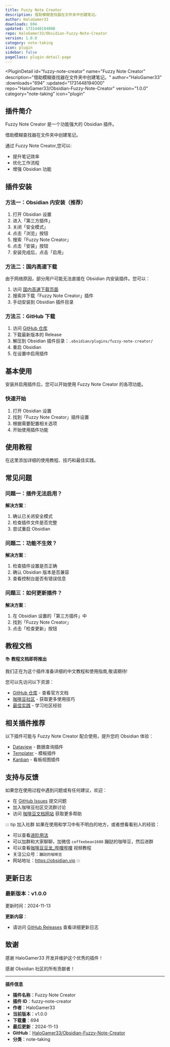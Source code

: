 ```yaml
---
title: Fuzzy Note Creator
description: 借助模糊查找器在文件夹中创建笔记。
author: HaloGamer33
downloads: 694
updated: 1731448194000
repo: HaloGamer33/Obsidian-Fuzzy-Note-Creator
version: 1.0.0
category: note-taking
icon: plugin
sidebar: false
pageClass: plugin-detail-page
---
```


<PluginDetail
  id="fuzzy-note-creator"
  name="Fuzzy Note Creator"
  description="借助模糊查找器在文件夹中创建笔记。"
  author="HaloGamer33"
  :downloads="694"
  :updated="1731448194000"
  repo="HaloGamer33/Obsidian-Fuzzy-Note-Creator"
  version="1.0.0"
  category="note-taking"
  icon="plugin"
>

<!-- AUTO_GENERATED_START -->
## 插件简介

Fuzzy Note Creator 是一个功能强大的 Obsidian 插件。

借助模糊查找器在文件夹中创建笔记。

通过 Fuzzy Note Creator,您可以:

- 提升笔记效率
- 优化工作流程
- 增强 Obsidian 功能

<!-- AUTO_GENERATED_END -->

<!-- AUTO_GENERATED_START -->
## 插件安装

### 方法一：Obsidian 内安装（推荐）

1. 打开 Obsidian 设置
2. 进入「第三方插件」
3. 关闭「安全模式」
4. 点击「浏览」按钮
5. 搜索「Fuzzy Note Creator」
6. 点击「安装」按钮
7. 安装完成后，点击「启用」

### 方法二：国内高速下载

由于网络原因，部分用户可能无法直接在 Obsidian 内安装插件。您可以：

1. 访问 [国内高速下载页面](/zh/documentation/obsidian-plugins-download.html)
2. 搜索并下载「Fuzzy Note Creator」插件
3. 手动安装到 Obsidian 插件目录

### 方法三：GitHub 下载

1. 访问 [GitHub 仓库](https://github.com/HaloGamer33/Obsidian-Fuzzy-Note-Creator)
2. 下载最新版本的 Release
3. 解压到 Obsidian 插件目录：`.obsidian/plugins/fuzzy-note-creator/`
4. 重启 Obsidian
5. 在设置中启用插件

## 基本使用

安装并启用插件后，您可以开始使用 Fuzzy Note Creator 的各项功能。

### 快速开始

1. 打开 Obsidian 设置
2. 找到「Fuzzy Note Creator」插件设置
3. 根据需要配置相关选项
4. 开始使用插件功能

<!-- AUTO_GENERATED_END -->

<!-- CUSTOM_CONTENT_START:tutorial -->
## 使用教程

在这里添加详细的使用教程、技巧和最佳实践。

<!-- CUSTOM_CONTENT_END:tutorial -->

<!-- SHARED_CONTENT_START -->
## 常见问题

### 问题一：插件无法启用？

**解决方案**：
1. 确认已关闭安全模式
2. 检查插件文件是否完整
3. 尝试重启 Obsidian

### 问题二：功能不生效？

**解决方案**：
1. 检查插件设置是否正确
2. 确认 Obsidian 版本是否兼容
3. 查看控制台是否有错误信息

### 问题三：如何更新插件？

**解决方案**：
1. 在 Obsidian 设置的「第三方插件」中
2. 找到「Fuzzy Note Creator」
3. 点击「检查更新」按钮

## 教程文档

📚 **教程文档即将推出**

我们正在为这个插件准备详细的中文教程和使用指南,敬请期待!

您可以先访问以下资源：
- [GitHub 仓库](https://github.com/HaloGamer33/Obsidian-Fuzzy-Note-Creator) - 查看官方文档
- [咖啡豆社区](/zh/bases/) - 获取更多使用技巧
- [最佳实践](/zh/best-practices/) - 学习社区经验

## 相关插件推荐

以下插件可能与 Fuzzy Note Creator 配合使用，提升您的 Obsidian 体验：

- [Dataview](/zh/plugins/dataview.html) - 数据查询插件
- [Templater](/zh/plugins/templater-obsidian.html) - 模板插件
- [Kanban](/zh/plugins/obsidian-kanban.html) - 看板视图插件

## 支持与反馈

如果您在使用过程中遇到问题或有任何建议，欢迎：

- 在 [GitHub Issues](https://github.com/HaloGamer33/Obsidian-Fuzzy-Note-Creator/issues) 提交问题
- 加入咖啡豆社区交流群讨论
- 访问 [咖啡豆文档网站](https://obsidian.vip) 获取更多帮助

::: tip 加入社群
如果在使用和学习中有不明白的地方，或者想看看别人的经验：
- 可以查看[进阶用法](/zh/advanced)
- 可以加群和大家聊聊，加微信 `coffeebean1688` 蹦跶的咖啡豆，然后进群
- 可以查看[咖啡豆豆龙_哔哩哔哩](https://space.bilibili.com/618777356) 视频教程
- 关注公众号：`蹦跶的咖啡豆`
- 网站地址：https://obsidian.vip
:::
<!-- SHARED_CONTENT_END -->

<!-- AUTO_GENERATED_START -->
## 更新日志

### 最新版本：v1.0.0

更新时间：2024-11-13

**更新内容**：
- 请访问 [GitHub Releases](https://github.com/HaloGamer33/Obsidian-Fuzzy-Note-Creator/releases) 查看详细更新日志

## 致谢

感谢 HaloGamer33 开发并维护这个优秀的插件！

感谢 Obsidian 社区的所有贡献者！

---

**插件信息**
- **插件名称**：Fuzzy Note Creator
- **插件 ID**：fuzzy-note-creator
- **作者**：HaloGamer33
- **当前版本**：v1.0.0
- **下载量**：694
- **最后更新**：2024-11-13
- **GitHub**：[HaloGamer33/Obsidian-Fuzzy-Note-Creator](https://github.com/HaloGamer33/Obsidian-Fuzzy-Note-Creator)
- **分类**：note-taking
<!-- AUTO_GENERATED_END -->

</PluginDetail>

